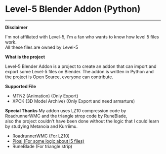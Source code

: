 # Level-5 Blender Addon (Python)
___________________________________________________________________________
**Disclaimer**

I'm not affiliated with Level-5, I'm a fan who wants to know how level 5 files work.  
All these files are owned by Level-5

**What is the project**

Level-5 Blender Addon is a project to create an addon that can import and export some Level-5 files on Blender.
The addon is written in Python and the project is Open Source, everyone can contribute.

**Supported File**
- MTN2 (Animation) (Only Export)
- XPCK (3D Model Archive) (Only Export and need armarture)

**Special Thanks**
My addon uses LZ10 compression code by RoadrunnerWMC and the triangle strop code by RuneBlade,  
also the project couldn't have been done without the logic that I could learn by studying Metanoia and Kurriimu.
- [RoadrunnerWMC (For LZ10)](https://github.com/RoadrunnerWMC/ndspy)
- [Ploaj (For some logic about l5 files)](https://github.com/Ploaj/Metanoia/tree/master/Metanoia)
- RuneBlade (For triangle strip)
